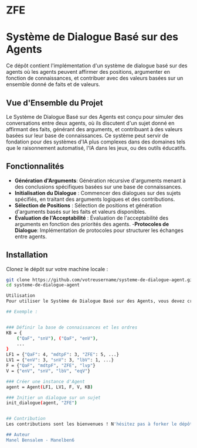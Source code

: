# ZFE
# Système de Dialogue Basé sur des Agents

Ce dépôt contient l'implémentation d'un système de dialogue basé sur des agents où les agents peuvent affirmer des positions, argumenter en fonction de connaissances, et contribuer avec des valeurs basées sur un ensemble donné de faits et de valeurs.

## Vue d'Ensemble du Projet

Le Système de Dialogue Basé sur des Agents est conçu pour simuler des conversations entre deux agents, où ils discutent d'un sujet donné en affirmant des faits, générant des arguments, et contribuant à des valeurs basées sur leur base de connaissances. Ce système peut servir de fondation pour des systèmes d'IA plus complexes dans des domaines tels que le raisonnement automatisé, l'IA dans les jeux, ou des outils éducatifs.

## Fonctionnalités


- **Génération d'Arguments**: Génération récursive d'arguments menant à des conclusions spécifiques basées sur une base de connaissances.
- **Initialisation du Dialogue** : Commencer des dialogues sur des sujets spécifiés, en traitant des arguments logiques et des contributions.
- **Sélection de Positions** : Sélection de positions et génération d'arguments basés sur les faits et valeurs disponibles.
- **Évaluation de l'Acceptabilité** : Évaluation de l'acceptabilité des arguments en fonction des priorités des agents.
-**Protocoles de Dialogue**: Implémentation de protocoles pour structurer les échanges entre agents.
## Installation

Clonez le dépôt sur votre machine locale :

```bash
git clone https://github.com/votreusername/systeme-de-dialogue-agent.git
cd systeme-de-dialogue-agent

Utilisation
Pour utiliser le Système de Dialogue Basé sur des Agents, vous devez créer une instance de la classe Agent et ensuite initier des dialogues basés sur des sujets spécifiques.

## Exemple :


### Définir la base de connaissances et les ordres
KB = {
    ("QaF", "snV"), ("QaF", "enV"),
    ...
}
LF1 = {"QaF": 4, "mdtpF": 3, "ZFE": 5, ...}
LV1 = {"enV": 3, "snV": 3, "lbV": 1, ...}
F = {"QaF", "mdtpF", "ZFE", "lvp"}
V = {"enV", "snV", "lbV", "eqV"}

### Créer une instance d'Agent
agent = Agent(LF1, LV1, F, V, KB)

### Initier un dialogue sur un sujet
init_dialogue(agent, "ZFE")


## Contribution
Les contributions sont les bienvenues ! N'hésitez pas à forker le dépôt, apporter des modifications, et soumettre des pull requests. Vous pouvez également ouvrir des issues si vous trouvez des bugs ou avez des suggestions de fonctionnalités.

## Auteur
Manel Bensalem - Manelben6